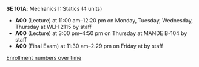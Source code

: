 **SE 101A**: Mechanics I: Statics (4 units)

- **A00** (Lecture) at 11:00 am–12:20 pm on Monday, Tuesday, Wednesday, Thursday at WLH 2115 by staff
- **A00** (Lecture) at 3:00 pm–4:50 pm on Thursday at MANDE B-104 by staff
- **A00** (Final Exam) at 11:30 am–2:29 pm on Friday at   by staff

[Enrollment numbers over time](./SE101A.tsv)
